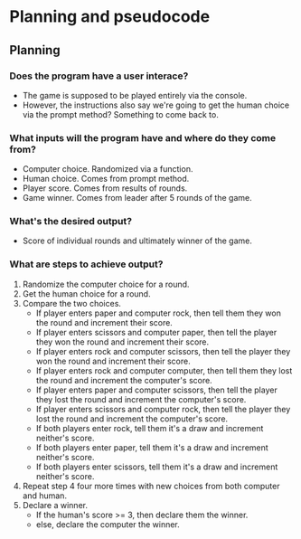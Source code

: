 # Planning and pseudocode 
## Planning
### Does the program have a user interace? 
- The game is supposed to be played entirely via the console.  
- However, the instructions also say we're going to get the human choice via the prompt method? Something to come back to. 
### What inputs will the program have and where do they come from? 
- Computer choice. Randomized via a function. 
- Human choice. Comes from prompt method. 
- Player score. Comes from results of rounds. 
- Game winner. Comes from leader after 5 rounds of the game. 
### What's the desired output? 
- Score of individual rounds and ultimately winner of the game. 
### What are steps to achieve output?
1. Randomize the computer choice for a round. 
2. Get the human choice for a round. 
3. Compare the two choices. 
    - If player enters paper and computer rock, then tell them they won the round and increment their score. 
    - If player enters scissors and computer paper, then tell the player they won the round and increment their score. 
    - If player enters rock and computer scissors, then tell the player they won the round and increment their score. 
    - If player enters rock and computer computer, then tell them they lost the round and increment the computer's score. 
    - If player enters paper and computer scissors, then tell the player they lost the round and increment the computer's score. 
    - If player enters scissors and computer rock, then tell the player they lost the round and increment the computer's score.
    - If both players enter rock, tell them it's a draw and increment neither's score. 
    - If both players enter paper, tell them it's a draw and increment neither's score. 
    - If both players enter scissors, tell them it's a draw and increment neither's score. 
4. Repeat step 4 four more times with new choices from both computer and human.
5. Declare a winner. 
    - If the human's score >= 3, then declare them the winner. 
    - else, declare the computer the winner. 